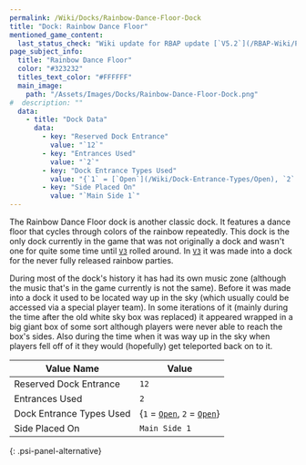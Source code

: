 ```yaml
---
permalink: /Wiki/Docks/Rainbow-Dance-Floor-Dock
title: "Dock: Rainbow Dance Floor"
mentioned_game_content:
  last_status_check: "Wiki update for RBAP update [`V5.2`](/RBAP-Wiki/Posts/Update-Log/5-2-0)"
page_subject_info:
  title: "Rainbow Dance Floor"
  color: "#323232"
  titles_text_color: "#FFFFFF"
  main_image:
    path: "/Assets/Images/Docks/Rainbow-Dance-Floor-Dock.png"
#  description: ""
  data:
    - title: "Dock Data"
      data:
        - key: "Reserved Dock Entrance"
          value: "`12`"
        - key: "Entrances Used"
          value: "`2`"
        - key: "Dock Entrance Types Used"
          value: "{`1` = [`Open`](/Wiki/Dock-Entrance-Types/Open), `2` = [`Open`](/Wiki/Dock-Entrance-Types/Open)}"
        - key: "Side Placed On"
          value: "`Main Side 1`"
---
```


The Rainbow Dance Floor dock is another classic dock. It features a dance floor that cycles through colors of the rainbow repeatedly. This dock is the only dock currently in the game that was not originally a dock and wasn't one for quite some time until [`V3`](/RBAP-Wiki/Posts/Update-Log/3-0-0) rolled around. In [`V3`](/RBAP-Wiki/Posts/Update-Log/3-0-0) it was made into a dock for the never fully released rainbow parties. 

During most of the dock's history it has had its own music zone (although the music that's in the game currently is not the same). Before it was made into a dock it used to be located way up in the sky (which usually could be accessed via a special player team). In some iterations of it (mainly during the time after the old white sky box was replaced) it appeared wrapped in a big giant box of some sort although players were never able to reach the box's sides. Also during the time when it was way up in the sky when players fell off of it they would (hopefully) get teleported back on to it.

| Value Name               | Value |
|-|-|
| Reserved Dock Entrance   | `12` |
| Entrances Used           | `2` |
| Dock Entrance Types Used | {`1` = [`Open`](/Wiki/Dock-Entrance-Types/Open), `2` = [`Open`](/Wiki/Dock-Entrance-Types/Open)} |
| Side Placed On           | `Main Side 1` |
{: .psi-panel-alternative}

<img src="/RBAP-Wiki/Assets/Images/Docks/Rainbow-Dance-Floor-Dock.png" alt="">